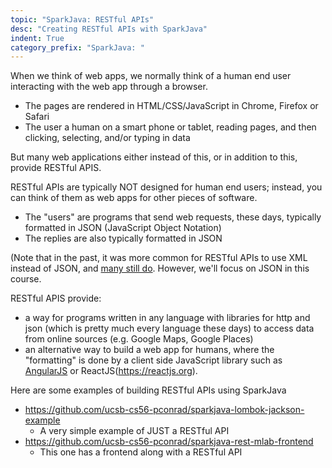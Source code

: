 ```yaml
---
topic: "SparkJava: RESTful APIs"
desc: "Creating RESTful APIs with SparkJava"
indent: True
category_prefix: "SparkJava: "
---
```


When we think of web apps, we normally think of a human end user interacting with the web app through a browser. 
* The pages are rendered in HTML/CSS/JavaScript in Chrome, Firefox or Safari
* The user a human on a smart phone or tablet, reading pages, and then clicking, selecting, and/or typing in data

But many web applications either instead of this, or in addition to this, provide RESTful APIS.

RESTful APIs are typically NOT designed for human end users; instead, 
you can think of them as web apps for other pieces of software.
* The "users" are programs that send web requests, these days, typically 
   formatted in JSON (JavaScript Object Notation) 
* The replies are also typically formatted in JSON 

(Note that in the past, it was more common for RESTful APIs to use XML instead of JSON, 
and [many still do](https://blogs.mulesoft.com/dev/howto/build-rest-api-with-xml-payload/).  However, we'll focus on
JSON in this course.

RESTful APIS provide:
* a way for programs written in any language with libraries for http and json (which is pretty much every language these days) 
   to access data from online sources (e.g. Google Maps, Google Places)
* an alternative way to build a web app for humans, where the "formatting" is done by a client side JavaScript 
   library such as [AngularJS](https://angularjs.org) or ReactJS(https://reactjs.org).

Here are some examples of building RESTful APIs using SparkJava

* <https://github.com/ucsb-cs56-pconrad/sparkjava-lombok-jackson-example>
   * A very simple example of JUST a RESTful API
* <https://github.com/ucsb-cs56-pconrad/sparkjava-rest-mlab-frontend>
   * This one has a frontend along with a RESTful API
